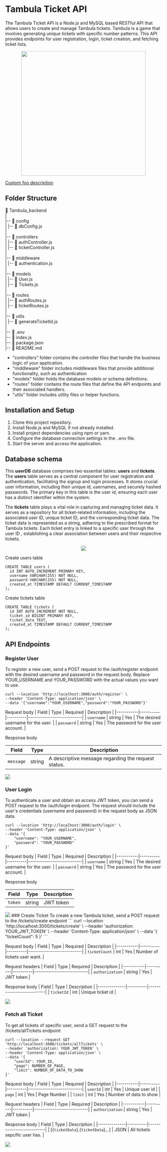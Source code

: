 # Tambula Ticket API
The Tambula Ticket API is a Node.js and MySQL based RESTful API that allows users to create and manage Tambula tickets. Tambula is a game that involves generating unique tickets with specific number patterns. This API provides endpoints for user registration, login, ticket creation, and fetching ticket lists.
<p align="center"><img src="https://img.freepik.com/free-photo/close-up-bingo-game-elements_23-2149181871.jpg?w=1060&t=st=1686083936~exp=1686084536~hmac=7cefbf462e4d79c3553b713a48895b5a523c0db107c21efcd11ec1ac67143ae8" height="400px"/> </p>
 
[Custom foo description](##api-endpoints)

## Folder Structure
📁 Tambula_backend <br>
  |<br>
  |-- 📁 config<br>
  |     |-- 📄 dbConfig.js<br>
  |<br>
  |-- 📁 controllers<br>
  |     |-- 📄 authController.js<br>
  |     |-- 📄 ticketController.js<br>
  |<br>
  |-- 📁 middleware<br>
  |     |-- 📄 authentication.js<br>
  |<br>
  |-- 📁 models<br>
  |     |-- 📄 User.js<br>
  |     |-- 📄 Tickets.js<br>
  |<br>
  |-- 📁 routes<br>
  |     |-- 📄 authRoutes.js<br>
  |     |-- 📄 ticketRoutes.js<br>
  |<br>
  |-- 📁 utils<br>
  |     |-- 📄 generateTicketId.js<br>
  |<br>
  |-- 📄 .env<br>
  |-- 📄 index.js<br>
  |-- 📄 package.json<br>
  |-- 📄 README.md<br>


- "controllers" folder contains the controller files that handle the business logic of your application.
- "middleware" folder includes middleware files that provide additional functionality, such as authentication
- "models" folder holds the database models or schema definitions.
- "routes" folder contains the route files that define the API endpoints and their associated handlers.
- "utils" folder includes utility files or helper functions.
## Installation and Setup

1. Clone this project repository.
2. Install Node.js and MySQL if not already installed.
3. Install project dependencies using npm or yarn.
3. Configure the database connection settings in the ..env file.
4. Start the server and access the application.

## Database schema

This **userDB** database comprises two essential tables: **users** and **tickets**. The **users** table serves as a central component for user registration and authentication, facilitating the signup and login processes. It stores crucial user information, including their unique id, usernames, and securely hashed passwords. The primary key in this table is the user id, ensuring each user has a distinct identifier within the system.

The **tickets** table plays a vital role in capturing and managing ticket data. It serves as a repository for all ticket-related information, including the associated user ID, unique ticket ID, and the corresponding ticket data. The ticket data is represented as a string, adhering to the prescribed format for Tambula tickets. Each ticket entry is linked to a specific user through the user ID , establishing a clear association between users and their respective tickets.

<p align="center"> <img src="img\schema.png"/></p>

Create users table
```
CREATE TABLE users (
  id INT AUTO_INCREMENT PRIMARY KEY,
  username VARCHAR(255) NOT NULL,
  password VARCHAR(255) NOT NULL,
  created_at TIMESTAMP DEFAULT CURRENT_TIMESTAMP
);

```
Create tickets table
```
CREATE TABLE tickets (
  id INT AUTO_INCREMENT NOT NULL,
  ticket_id BIGINT PRIMARY KEY,
  ticket_data TEXT,
  created_at TIMESTAMP DEFAULT CURRENT_TIMESTAMP
);

```
## API Endpoints
### Register User
To register a new user, send a POST request to the /auth/register endpoint with the desired username and password in the request body. Replace YOUR_USERNAME and YOUR_PASSWORD with the actual values you want to use.

```
curl --location 'http://localhost:3000/auth/register' \
--header 'Content-Type: application/json' \
--data '{"username":"YOUR_USERNAME","password":"YOUR_PASSWORD"}'
```
Request body 
| Field     | Type     | Required | Description               |
|-----------|----------|----------|---------------------------|
| `username` | string | Yes      | The desired username for the user. |
| `password` | string | Yes      | The password for the user account. |

Response body 

| Field        | Type     | Description              |
|--------------|----------|--------------------------|
| `message`    | string   | A descriptive message regarding the request status. |

<img src="img\user_register.png">

### User Login 
To authenticate a user and obtain an access JWT token, you can send a POST request to the /auth/login endpoint. The request should include the user's credentials (username and password) in the request body as JSON data.
```
curl --location 'http://localhost:3000/auth/login' \
--header 'Content-Type: application/json' \
--data '{
    "username": "YOUR_USERNAME",
    "password": "YOUR_PASSWORD"
}'
```

Request body 
| Field     | Type     | Required | Description               |
|-----------|----------|----------|---------------------------|
| `username` | string | Yes      | The desired username for the user. |
| `password` | string | Yes      | The password for the user account. |

Response body 

| Field        | Type     | Description              |
|--------------|----------|--------------------------|
| `token`    | string   | JWT token |

<img src="img\user_login.png">
### Create Ticket 
To create a new Tambula ticket, send a POST request to the /tickets/create endpoint
```
curl --location 'http://localhost:3000/tickets/create' \
--header 'authorization: YOUR_JWT_TOKEN' \
--header 'Content-Type: application/json' \
--data '{
    "ticketCount": 5
}'
```

Request body 
| Field     | Type     | Required | Description               |
|-----------|----------|----------|---------------------------|
| `ticketCount` | int | Yes      | Number of tickets user want. |

Request headers 
| Field     | Type     | Required | Description               |
|-----------|----------|----------|---------------------------|
| `authorization` | string | Yes      | JWT token |

Response body 
| Field        | Type     | Description              |
|--------------|----------|--------------------------|
| `ticketId`    | int   | Unique ticket id |

<img src="img\create_ticket.png">

### Fetch all Ticket
To get all tickets of specific user, send a GET request to the /tickets/allTickets endpoint
```
curl --location --request GET 'http://localhost:3000/tickets/allTickets' \
--header 'authorization: YOUR_JWT_TOKEN' \
--header 'Content-Type: application/json' \
--data '{
    "userId": YOUR_ID,
    "page": NUMBER_OF_PAGE,
    "limit": NUMBER_OF_DATA_TO_SHOW
}'
```

Request body 
| Field     | Type     | Required | Description               |
|-----------|----------|----------|---------------------------|
| `userId` | int | Yes      | Unique user id |
| `page` | int | Yes      | Page Number |
| `limit` | int | Yes      | Number of data to show |

Request headers 
| Field     | Type     | Required | Description               |
|-----------|----------|----------|---------------------------|
| `authorization` | string | Yes      | JWT token |

Response body 
| Field        | Type     | Description              |
|--------------|----------|--------------------------|
| [{`ticketData`},{`ticketData`},..]    | JSON   | All tickets sepcific user has. |

<img src="img\alltickets.png">
